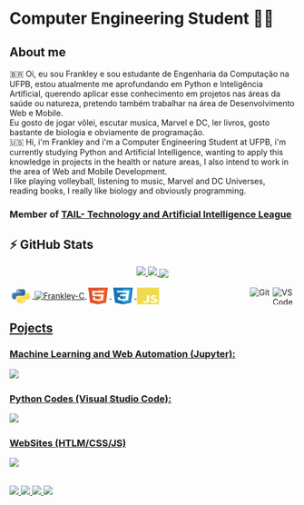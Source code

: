 # Computer Engineering Student 👨‍💻
 ## About me
 🇧🇷 Oi, eu sou Frankley e sou estudante de Engenharia da Computação na UFPB, estou atualmente me aprofundando em Python e Inteligência Artificial, querendo aplicar esse conhecimento em projetos nas áreas da saúde ou natureza, pretendo também trabalhar na área de Desenvolvimento Web e Mobile.
<br/> Eu gosto de jogar vôlei, escutar musica, Marvel e DC, ler livros, gosto bastante de biologia e obviamente de programação.
<br/> 🇺🇸 Hi, i'm Frankley and i'm a Computer Engineering Student at UFPB, i'm currently studying Python and Artificial Intelligence, wanting to apply this knowledge in projects in the health or nature areas, I also intend to work in the area of Web and Mobile Development.
<br/> I like playing volleyball, listening to music, Marvel and DC Universes, reading books, I really like biology and obviously programming.

### Member of [TAIL- Technology and Artificial Intelligence League](https://github.com/TailUFPB)

## ⚡ GitHub Stats

<div align="center">
  <a href="https://github.com/Franky03">
  <img height="160em" src="https://github-readme-stats.vercel.app/api?username=Franky03&show_icons=true&theme=github_dark&include_all_commits=true&count_private=true"/>
  <img height="160em" src="https://github-readme-stats.vercel.app/api/top-langs/?username=Franky03&exclude_repo=PythonProjects&layout=compact&langs_count=8&theme=github_dark"/>
  <img align = "center" src = "https://github-profile-trophy.vercel.app/?username=Franky03&title=Commit,Stars,Repositories,PullRequest,Followers&theme=darkhub" />
</div>
<div style="display: inline_block"><br>
  <img align="center" alt="Frankley-Python" height="30" width="40" src="https://raw.githubusercontent.com/devicons/devicon/master/icons/python/python-original.svg">
  <img align="center" alt="Frankley-C" height="30" width="40" src="https://cdn.jsdelivr.net/gh/devicons/devicon/icons/c/c-original.svg">
  <img align="center" alt="Frankley-HTML" height="30" width="40" src="https://raw.githubusercontent.com/devicons/devicon/master/icons/html5/html5-original.svg">
  <img align="center" alt="Frankley-CSS" height="30" width="40" src="https://raw.githubusercontent.com/devicons/devicon/master/icons/css3/css3-original.svg">
  <img align="center" alt="Frankley-Js" height="30" width="40" src="https://raw.githubusercontent.com/devicons/devicon/master/icons/javascript/javascript-plain.svg">
  <img align="right" alt="VSCode" height="30" width="40" src="https://cdn.jsdelivr.net/gh/devicons/devicon/icons/vscode/vscode-original.svg" />
  <img align="right" alt="Git" height="30" width="40" src="https://cdn.jsdelivr.net/gh/devicons/devicon/icons/git/git-original.svg" />
</div>
  
  ##
 
 ## Pojects
 
 ### Machine Learning and Web Automation (Jupyter): 
<a href="https://github.com/Franky03/PythonProjects"><img height="28.5" src="https://img.shields.io/badge/Made%20with-Jupyter-orange?style=for-the-badge&logo=Jupyter">
 
 ### Python Codes (Visual Studio Code):
<a href="https://github.com/Franky03/MyProjects/blob/main/README.md"><img height="30" src="http://ForTheBadge.com/images/badges/made-with-python.svg">
 <br/>
 
 ### WebSites (HTLM/CSS/JS)
 <a href="https://linktr.ee/frankyy03"><img height="28.5" src="http://ForTheBadge.com/images/badges/built-with-love.svg">
 
 ##
  
<a href="https://www.instagram.com/frankley.kaiky/"><img height="30" src="https://github.com/anirudhbelwadi/anirudhbelwadi/blob/master/images/insta.png"> <a href="https://twitter.com/asagiri_gen5"><img height="30" src="https://github.com/anirudhbelwadi/anirudhbelwadi/blob/master/images/twitter.png"> <a href="https://www.linkedin.com/in/frankley-kaiky-a62272237/"><img height="30" src="https://github.com/anirudhbelwadi/anirudhbelwadi/blob/master/images/linkedin.png"> <a href="https://www.github.com/Franky03"><img height="30" src="https://cdn.jsdelivr.net/gh/devicons/devicon/icons/github/github-original.svg">
